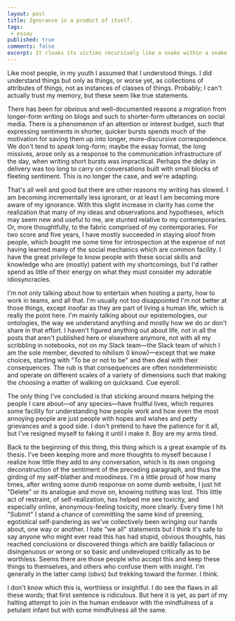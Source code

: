 ```yaml
---
layout: post
title: Ignorance is a product of itself. 
tags:
 - essay
published: true
comments: false
excerpt: It cloaks its victims recursively like a snake within a snake. It's ignorance all the way down.
---
```

<!-- Ignorance is a product of itself. It cloaks its victims recursively like a snake within a snake. It's ignorance all the way down. -->

Like most people, in my youth I assumed that I understood things. I did understand things but only as things, or worse yet, as collections of attributes of things, not as instances of classes of things. Probably; I can't actually trust my memory, but these seem like true statements.

There has been for obvious and well-documented reasons a migration from longer-form writing on blogs and such to shorter-form utterances on social media. There is a phenomenon of an attention or interest budget, such that expressing sentiments in shorter, quicker bursts spends much of the motivation for saving them up into longer, more-discursive correspondence. We don't tend to _speak_ long-form; maybe the essay format, the long missives, arose only as a response to the communication infrastructure of the day, when writing short bursts was impractical. Perhaps the delay in delivery was too long to carry on conversations built with small blocks of fleeting sentiment. This is no longer the case, and we're adapting.

That's all well and good but there are other reasons my writing has slowed. I am becoming incrementally less ignorant, or at least I am becoming more aware of my ignorance. With this slight increase in clarity has come the realization that many of my ideas and observations and hypotheses, which may seem new and useful to me, are stunted relative to my contemporaries. Or, more thoughtfully, to the fabric comprised of my contemporaries. For two score and five years, I have mostly succeeded in staying aloof from people, which bought me some time for introspection at the expense of not having learned many of the social mechanics which are common facility. I have the great privilege to know people with these social skills and knowledge who are (mostly) patient with my shortcomings, but I'd rather spend as little of their energy on what they must consider my adorable idiosyncracies.

I'm not only talking about how to entertain when hosting a party, how to work in teams, and all that. I'm usually not too disappointed I'm not better at those things, except insofar as they are part of living a human life, which is really the point here. I'm mainly talking about our epistemologies, our ontologies, the way we understand anything and mostly how we do or don't share in that effort. I haven't figured anything out about life, not in all the posts that aren't published here or elsewhere anymore, not with all my scribbling in notebooks, not on my Slack team&mdash;the Slack team of which I am the sole member, devoted to nihilism (I know)&mdash;except that we make choices, starting with "To be or not to be" and then deal with their consequences. The rub is that consequences are often nondeterministic and operate on different scales of a variety of dimensions such that making the choosing a matter of walking on quicksand. Cue eyeroll.

The only thing I've concluded is that sticking around means helping the people I care about&mdash;of any species&mdash;have fruitful lives, which requires some facility for understanding how people work and how even the most annoying people are just people with hopes and wishes and petty grievances and a good side. I don't pretend to have the patience for it all, but I've resigned myself to faking it until I make it. Boy are my arms tired.

Back to the beginning of this thing, this thing which is a great example of its thesis. I've been keeping more and more thoughts to myself because I realize how little they add to any conversation, which is its own ongoing deconstruction of the sentiment of the preceding paragraph, and thus the girding of my self-blather and moodiness. I'm a little proud of how many times, after writing some dumb response on some dumb website, I just hit "Delete" or its analogue and move on, knowing nothing was lost. This little act of restraint, of self-realization, has helped me see toxicity, and especially online, anonymous-feeling toxicity, more clearly. Every time I hit "Submit" I stand a chance of committing the same kind of preening, egotistical self-pandering as we've collectively been wringing our hands about, one way or another. I hate "we all" statements but I think it's safe to say anyone who might ever read this has had stupid, obvious thoughts, has reached conclusions or discovered things which are baldly fallacious or disingenuous or wrong or so basic and undeveloped critically as to be worthless. Seems there are those people who accept this and keep these things to themselves, and others who confuse them with insight. I'm generally in the latter camp (obvs) but trekking toward the former. I think.

I don't know which this is, worthless or insightful. I do see the flaws in all these words; that first sentence is ridiculous. But here it is yet, as part of my halting attempt to join in the human endeavor with the mindfulness of a petulant infant but with some mindfulness all the same.
